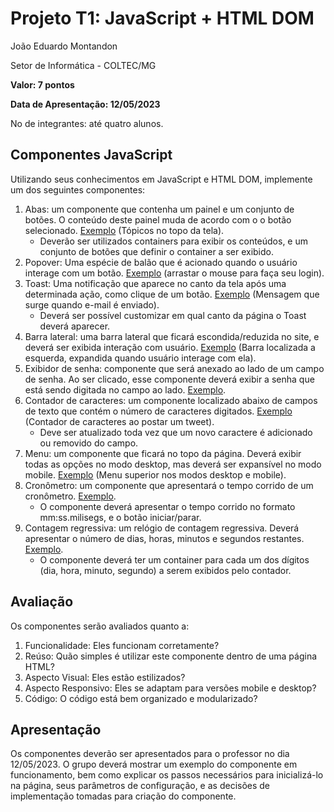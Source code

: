 # Projeto T1: JavaScript + HTML DOM

João Eduardo Montandon

Setor de Informática - COLTEC/MG

**Valor: 7 pontos**

**Data de Apresentação: 12/05/2023**

No de integrantes: até quatro alunos.


## Componentes JavaScript

Utilizando seus conhecimentos em JavaScript e HTML DOM, implemente um dos seguintes componentes:

1. Abas: um componente que contenha um painel e um conjunto de botões. O conteúdo deste painel muda de acordo com o o botão selecionado. [Exemplo](https://www.youtube.com/) (Tópicos no topo da tela).
    - Deverão ser utilizados containers para exibir os conteúdos, e um conjunto de botões que definir o container a ser exibido.
2. Popover: Uma espécie de balão que é acionado quando o usuário interage com um botão. [Exemplo](https://www.amazon.com.br/) (arrastar o mouse para faça seu login).
3. Toast: Uma notificação que aparece no canto da tela após uma determinada ação, como clique de um botão. [Exemplo](https://mail.google.com/) (Mensagem que surge quando e-mail é enviado).
    - Deverá ser possível customizar em qual canto da página o Toast deverá aparecer.
4. Barra lateral: uma barra lateral que ficará escondida/reduzida no site, e deverá ser exibida interação com usuário. [Exemplo](https://mail.google.com/) (Barra localizada a esquerda, expandida quando usuário interage com ela).
5. Exibidor de senha: componente que será anexado ao lado de um campo de senha. Ao ser clicado, esse componente deverá exibir a senha que está sendo digitada no campo ao lado. [Exemplo](https://accounts.google.com/).
6. Contador de caracteres: um componente localizado abaixo de campos de texto que contém o número de caracteres digitados. [Exemplo](https://twitter.com/home) (Contador de caracteres ao postar um tweet).
   - Deve ser atualizado toda vez que um novo caractere é adicionado ou removido do campo.
7. Menu: um componente que ficará no topo da página. Deverá exibir todas as opções no modo desktop, mas deverá ser expansível no modo mobile. [Exemplo](https://github.com/) (Menu superior nos modos desktop e mobile).
8. Cronômetro: um componente que apresentará o tempo corrido de um cronômetro. [Exemplo](http://online-stopwatch.chronme.com/).
    - O componente deverá apresentar o tempo corrido no formato mm:ss.milisegs, e o botão iniciar/parar.
9. Contagem regressiva: um relógio de contagem regressiva. Deverá apresentar o número de dias, horas, minutos e segundos restantes. [Exemplo](https://www.timeanddate.com/countdown/chinese?p0=445).
    - O componente deverá ter um container para cada um dos dígitos (dia, hora, minuto, segundo) a serem exibidos pelo contador.

## Avaliação

Os componentes serão avaliados quanto a:

1. Funcionalidade: Eles funcionam corretamente?
2. Reúso: Quão simples é utilizar este componente dentro de uma página HTML?
3. Aspecto Visual: Eles estão estilizados?
4. Aspecto Responsivo: Eles se adaptam para versões mobile e desktop?
5. Código: O código está bem organizado e modularizado?

## Apresentação

Os componentes deverão ser apresentados para o professor no dia 12/05/2023.
O grupo deverá mostrar um exemplo do componente em funcionamento, bem como explicar os passos necessários para inicializá-lo na página, seus parâmetros de configuração, e as decisões de implementação tomadas para criação do componente.
